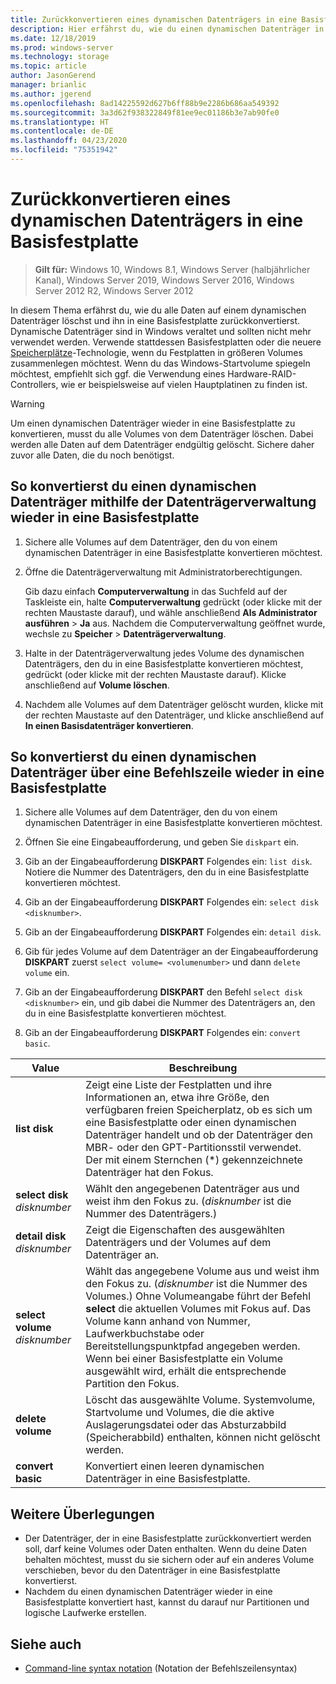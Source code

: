 ```yaml
---
title: Zurückkonvertieren eines dynamischen Datenträgers in eine Basisfestplatte
description: Hier erfährst du, wie du einen dynamischen Datenträger in eine Basisfestplatte zurückkonvertierst.
ms.date: 12/18/2019
ms.prod: windows-server
ms.technology: storage
ms.topic: article
author: JasonGerend
manager: brianlic
ms.author: jgerend
ms.openlocfilehash: 8ad14225592d627b6ff88b9e2286b686aa549392
ms.sourcegitcommit: 3a3d62f938322849f81ee9ec01186b3e7ab90fe0
ms.translationtype: HT
ms.contentlocale: de-DE
ms.lasthandoff: 04/23/2020
ms.locfileid: "75351942"
---
```

# <a name="change-a-dynamic-disk-back-to-a-basic-disk"></a>Zurückkonvertieren eines dynamischen Datenträgers in eine Basisfestplatte

> **Gilt für:** Windows 10, Windows 8.1, Windows Server (halbjährlicher Kanal), Windows Server 2019, Windows Server 2016, Windows Server 2012 R2, Windows Server 2012

In diesem Thema erfährst du, wie du alle Daten auf einem dynamischen Datenträger löschst und ihn in eine Basisfestplatte zurückkonvertierst. Dynamische Datenträger sind in Windows veraltet und sollten nicht mehr verwendet werden. Verwende stattdessen Basisfestplatten oder die neuere [Speicherplätze](https://support.microsoft.com/help/12438/windows-10-storage-spaces)-Technologie, wenn du Festplatten in größeren Volumes zusammenlegen möchtest. Wenn du das Windows-Startvolume spiegeln möchtest, empfiehlt sich ggf. die Verwendung eines Hardware-RAID-Controllers, wie er beispielsweise auf vielen Hauptplatinen zu finden ist.

> [!WARNING]
> Um einen dynamischen Datenträger wieder in eine Basisfestplatte zu konvertieren, musst du alle Volumes von dem Datenträger löschen. Dabei werden alle Daten auf dem Datenträger endgültig gelöscht. Sichere daher zuvor alle Daten, die du noch benötigst.

## <a name="to-change-a-dynamic-disk-back-to-a-basic-disk-by-using-disk-management"></a>So konvertierst du einen dynamischen Datenträger mithilfe der Datenträgerverwaltung wieder in eine Basisfestplatte

1.  Sichere alle Volumes auf dem Datenträger, den du von einem dynamischen Datenträger in eine Basisfestplatte konvertieren möchtest.

2. Öffne die Datenträgerverwaltung mit Administratorberechtigungen.

   Gib dazu einfach **Computerverwaltung** in das Suchfeld auf der Taskleiste ein, halte **Computerverwaltung** gedrückt (oder klicke mit der rechten Maustaste darauf), und wähle anschließend **Als Administrator ausführen** > **Ja** aus. Nachdem die Computerverwaltung geöffnet wurde, wechsle zu **Speicher** > **Datenträgerverwaltung**.

2.  Halte in der Datenträgerverwaltung jedes Volume des dynamischen Datenträgers, den du in eine Basisfestplatte konvertieren möchtest, gedrückt (oder klicke mit der rechten Maustaste darauf). Klicke anschließend auf **Volume löschen**.

3.  Nachdem alle Volumes auf dem Datenträger gelöscht wurden, klicke mit der rechten Maustaste auf den Datenträger, und klicke anschließend auf **In einen Basisdatenträger konvertieren**.

## <a name="to-change-a-dynamic-disk-back-to-a-basic-disk-by-using-a-command-line"></a>So konvertierst du einen dynamischen Datenträger über eine Befehlszeile wieder in eine Basisfestplatte

1.  Sichere alle Volumes auf dem Datenträger, den du von einem dynamischen Datenträger in eine Basisfestplatte konvertieren möchtest.

2.  Öffnen Sie eine Eingabeaufforderung, und geben Sie `diskpart` ein.

3.  Gib an der Eingabeaufforderung **DISKPART** Folgendes ein: `list disk`. Notiere die Nummer des Datenträgers, den du in eine Basisfestplatte konvertieren möchtest.

4.  Gib an der Eingabeaufforderung **DISKPART** Folgendes ein: `select disk <disknumber>`.

5.  Gib an der Eingabeaufforderung **DISKPART** Folgendes ein: `detail disk`.

6.  Gib für jedes Volume auf dem Datenträger an der Eingabeaufforderung **DISKPART** zuerst `select volume= <volumenumber>` und dann `delete volume` ein.

7.  Gib an der Eingabeaufforderung **DISKPART** den Befehl `select disk <disknumber>` ein, und gib dabei die Nummer des Datenträgers an, den du in eine Basisfestplatte konvertieren möchtest.

8.  Gib an der Eingabeaufforderung **DISKPART** Folgendes ein: `convert basic`.

| Value  | Beschreibung |
| --- | --- |
| **list disk**                         | Zeigt eine Liste der Festplatten und ihre Informationen an, etwa ihre Größe, den verfügbaren freien Speicherplatz, ob es sich um eine Basisfestplatte oder einen dynamischen Datenträger handelt und ob der Datenträger den MBR- oder den GPT-Partitionsstil verwendet. Der mit einem Sternchen (*) gekennzeichnete Datenträger hat den Fokus. |
| **select disk** <em>disknumber</em>   | Wählt den angegebenen Datenträger aus und weist ihm den Fokus zu. (<em>disknumber</em> ist die Nummer des Datenträgers.)  |
| **detail disk** <em>disknumber</em>   | Zeigt die Eigenschaften des ausgewählten Datenträgers und der Volumes auf dem Datenträger an.  |
| **select volume** <em>disknumber</em> | Wählt das angegebene Volume aus und weist ihm den Fokus zu. (<em>disknumber</em> ist die Nummer des Volumes.) Ohne Volumeangabe führt der Befehl **select** die aktuellen Volumes mit Fokus auf. Das Volume kann anhand von Nummer, Laufwerkbuchstabe oder Bereitstellungspunktpfad angegeben werden. Wenn bei einer Basisfestplatte ein Volume ausgewählt wird, erhält die entsprechende Partition den Fokus. |
| **delete volume**                     | Löscht das ausgewählte Volume. Systemvolume, Startvolume und Volumes, die die aktive Auslagerungsdatei oder das Absturzabbild (Speicherabbild) enthalten, können nicht gelöscht werden. |
| **convert basic** | Konvertiert einen leeren dynamischen Datenträger in eine Basisfestplatte.  |

## <a name="additional-considerations"></a>Weitere Überlegungen

-   Der Datenträger, der in eine Basisfestplatte zurückkonvertiert werden soll, darf keine Volumes oder Daten enthalten. Wenn du deine Daten behalten möchtest, musst du sie sichern oder auf ein anderes Volume verschieben, bevor du den Datenträger in eine Basisfestplatte konvertierst.
-   Nachdem du einen dynamischen Datenträger wieder in eine Basisfestplatte konvertiert hast, kannst du darauf nur Partitionen und logische Laufwerke erstellen.

## <a name="see-also"></a>Siehe auch

-   [Command-line syntax notation](https://technet.microsoft.com/library/cc742449(v=ws.11).aspx) (Notation der Befehlszeilensyntax)